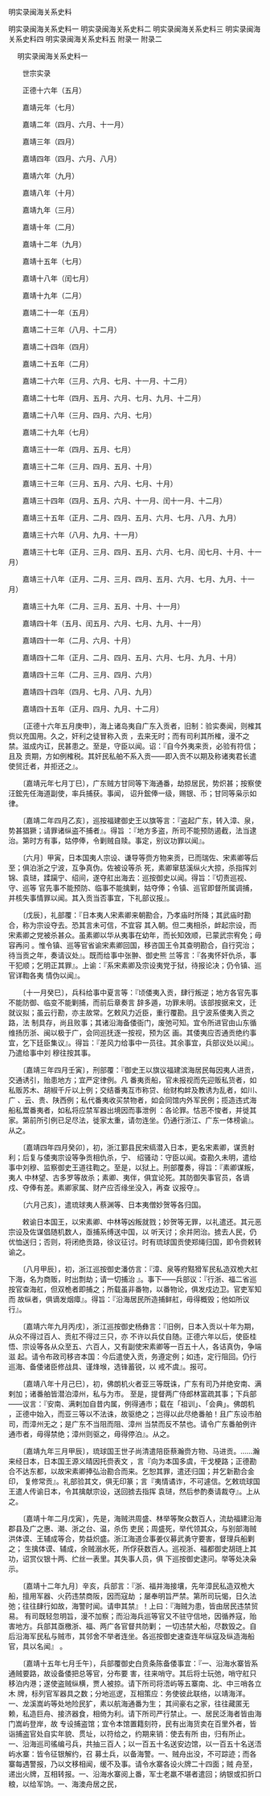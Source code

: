 <!-- { "loadSidebar": true } -->
明实录闽海关系史料

明实录闽海关系史料一
明实录闽海关系史料二
明实录闽海关系史料三
明实录闽海关系史料四
明实录闽海关系史料五
附录一
附录二
 


　 
明实录闽海关系史料一

　　世宗实录

　　正德十六年（五月）

　　嘉靖元年（七月）

　　嘉靖二年（四月、六月、十一月）

　　嘉靖三年（四月）

　　嘉靖四年（四月、六月、八月）

　　嘉靖六年（九月）

　　嘉靖八年（十月）

　　嘉靖九年（三月）

　　嘉靖十年（二月）

　　嘉靖十二年（九月）

　　嘉靖十五年（七月）

　　嘉靖十八年（闰七月）

　　嘉靖十九年（二月）

　　嘉靖二十一年（五月）

　　嘉靖二十三年（八月、十二月）

　　嘉靖二十四年（四月）

　　嘉靖二十五年（二月）

　　嘉靖二十六年（三月、六月、七月、十一月、十二月）

　　嘉靖二十七年（四月、五月、六月、七月、九月、十二月）

　　嘉靖二十八年（三月、四月、六月、七月）

　　嘉靖二十九年（七月）

　　嘉靖三十一年（四月、五月、七月）

　　嘉靖三十二年（三月、四月、五月、十月）

　　嘉靖三十三年（三月、五月、六月、七月、十月）

　　嘉靖三十四年（四月、五月、六月、十一月、闰十一月、十二月）

　　嘉靖三十五年（正月、二月、四月、五月、六月、七月、八月、九月）

　　嘉靖三十六年（八月、九月、十一月）

　　嘉靖三十七年（正月、三月、四月、五月、六月、七月、闰七月、十月、十一月）

　　嘉靖三十八年（正月、二月、三月、四月、五月、六月、七月、九月、十一月）

　　嘉靖三十九年（二月、三月、五月、十月、十一月）

　　嘉靖四十年（五月、闰五月、六月、七月、九月、十一月）

　　嘉靖四十一年（二月、六月、十月）

　　嘉靖四十二年（正月、二月、四月、五月、六月、七月、九月、十月）

　　嘉靖四十三年（二月、三月、四月、六月）

　　嘉靖四十四年（四月、七月、八月、九月）

　　嘉靖四十五年（正月、四月、九月、十二月）

　　〔正德十六年五月庚申〕，海上诸岛夷自广东入贡者，旧制：验实奏闻，则榷其赀以充国用。久之，奸利之徒冒称入贡 
，去来无时；而有司利其所榷，漫不之禁。滋成内讧，民甚患之。至是，守臣以闻。诏：『自今外夷来贡，必验有符信；且及 
贡期，方如例榷税。其奸民私舶不系入贡——即入贡不以期及称诸夷君长遣使贸迁者，并拒还之』。

　　〔嘉靖元年七月丁巳〕，广东贼方甘同等下海通番，劫掠居民，势炽甚；按察使汪鋐先任海道副使，率兵捕获。事闻， 
诏升鋐俸一级，赐银、币；甘同等枭示如律。

　　〔嘉靖二年四月乙亥〕，巡按福建御史王以旗等言：『盗起广东，转入漳、泉，势甚猖獗；请罪诸纵盗不捕者』。得旨 
：『地方多盗，所司不能预防遏截，法当逮治。第时方有事，姑停俸，令剿贼自赎。事定，别议功罪以闻』。

　　〔六月〕甲寅，日本国夷人宗设、谦导等赍方物来贡，已而瑞佐、宋素卿等后至；俱泊浙之宁波，互争真伪。佐被设等杀 
死，素卿窜慈溪纵火大掠，杀指挥刘锦、袁琎，蹂躏宁、绍间，遂夺舡出海去：巡按御史以闻。得旨：『切责巡视、守、巡等 
官先事不能预防、临事不能擒剿，姑夺俸；令镇、巡官即督所属调捕，并核失事情罪以闻。其入贡当否事宜，下礼部议报』。

　　〔戊辰〕，礼部覆：『日本夷人宋素卿来朝勘合，乃孝庙时所降；其武庙时勘合，称为宗设夺去。恐其言未可信，不宜容 
其入朝。但二夷相杀，衅起宗设，而宋素卿之党被杀甚众。虽素卿以华从夷事在幼年，而长知效顺，已蒙武宗宥免；毋容再问 
。惟令镇、巡等官省谕宋素卿回国，移咨国王令其查明勘合，自行究治；待当贡之年，奏请议处』。既而给事中张翀、御史熊 
兰等言：『各夷怀奸仇杀，事干犯顺；乞明正其罪』。上谕：『系宋素卿及宗设夷党于狱，待报论决；仍令镇、巡官详鞫各夷 
情伪以闻』。

　　〔十一月癸巳〕，兵科给事中夏言等：『顷倭夷入贡，肆行叛逆；地方各官先事不能防御、临变不能剿捕，而前后章奏言 
辞多遁，功罪未明。该部按据来文，迁就议拟；虽云行勘，亦主故常。乞敕风力近臣，重行覆勘。且宁波系倭夷入贡之路，法 
制具存，尚且败事；其诸沿海备倭衙门，废弛可知。宜令所进官由山东循维扬历浙、闽以极于广，会同巡抚逐一按视，预为区 
画。其倭夷应否通贡绝约事宜，乞下廷臣集议』。得旨：『差风力给事中一员往。其余事宜，兵部议处以闻』。乃遣给事中刘 
穆往按其事。

　　〔嘉靖三年四月壬寅〕，刑部覆：『御史王以旗议福建滨海居民每因夷人进贡，交通诱引，贻患地方；宜严定律例。凡 
番夷贡船，官未报视而先迎贩私货者，如私贩苏木、胡椒千斤以上例；交结番夷互市称贷、绐财构衅及教诱为乱者，如川、广 
、云、贵、陕西例；私代番夷收买禁物者，如会同馆内外军民例；揽造违式海船私鬻番夷者，如私将应禁军器出境因而事泄例 
：各论罪。怙恶不悛者，并徙其家。第前所引例已足尽法，徙家太重，请勿连坐。仍通行浙江、广东一体榜谕』。从之。

　　〔嘉靖四年四月癸卯〕，初，浙江鄞县民宋缟潜入日本，更名宋素卿，谋贡射利；后复与倭夷宗设等争贡相仇杀，宁、 
绍骚动：守臣以闻。查勘久未明，遣给事中刘穆、监察御史王道往鞫之。至是，以狱上。刑部覆奏，得旨：『素卿谋叛，夷人 
中林望、古多罗等故杀；素卿、夷伴，俱宜论死。其防御失事官员，各谪戍、夺俸有差。素卿家属、财产应否缘坐没入，再查 
议报夺』。

　　〔六月己亥〕，遣琉球夷人蔡渊等、日本夷僧妙贺等各归国。

　　敕谕日本国王，以宋素卿、中林等凶叛就戮；妙贺等无罪，以礼遣还。其元恶宗设及佐谋倡随机数人，亟捕系缚送中国，以 
听天讨；余并罔治。掳去人民，仍优恤送归；否则，将闭绝贡路，徐议征讨。时有琉球国贡使郑绳归国，即令赍敕转谕之。

　　〔八月甲辰〕，初，浙江巡按御史潘仿言：『漳、泉等府黠猾军民私造双桅大舡下海，名为商贩，时出剽劫；请一切捕治 
』。事下——兵部议：『行浙、福二省巡按官查海舡，但双桅者即捕之；所载虽非番物，以番物论，俱发戍边卫。官吏军知而 
故纵者，俱谪发烟瘴』。得旨：『沿海居民所造捕鲜舡，毋得概毁；他如所议行』。

　　〔嘉靖六年九月丙戌〕，浙江巡按御史杨彝言：『旧例，日本入贡以十年为期，从众不得过百人、贡舡不得过三只，亦 
不许以兵仗自随。正德六年以后，使臣桂悟、宗设等各从众至五、六百人，又有副使宋素卿等一百五十人，各诘真伪，争端滋 
起。请令布政司移咨本国：今后遣使入贡，务遵定例；如违，定行阻回。仍行巡海、备倭诸臣修战具、谨烽堠，选锋蓄锐，以 
戒不虞』。报可。

　　〔嘉靖八年十月己巳〕，初，佛朗机火者亚三等既诛，广东有司乃并绝安南、满剌加；诸番舶皆潜泊漳州，私与为市。 
至是，提督两广侍郎林富疏其事；下兵部——议言：『安南、满剌加自昔内属，例得通市；载在「祖训」、「会典」。佛朗机 
，正德中始入，而亚三等以不法诛，故驱绝之；岂得以此尽绝番舶！且广东设市舶司，而漳州无之；是广东不当阻而阻、漳州 
当禁而反不禁也。请令广东番舶例许通市者，毋得禁绝；漳州则驱之，毋得停泊』。从之。

　　〔嘉靖九年三月甲辰〕，琉球国王世子尚清遣陪臣蔡瀚赍方物、马进贡。……瀚来经日本，日本国王源义晴因托赍表文 
，言『向为本国多虞，干戈梗路；正德勘合不达东都，以故宋素卿捧弘治勘合而来。乞恕其罪，遣还归国；并乞新勘合金印， 
复修常贡』。礼部验其文，俱无印篆；言『夷情谲诈，不可遽信。乞敕琉球国王遣人传谕日本，令其擒献宗设，送回掳去指挥 
袁琎，然后参酌奏请裁夺』。上从之。

　　〔嘉靖十年二月戊寅〕，先是，海贼洪周盛、林举等聚众数百人，流劫福建沿海郡县及广之惠、潮、浙之台、温，杀伤 
吏民；周盛死，举代领其众，与别部海贼洪体谟、王辅成等合，势益炽盛。浙江海道佥事姜仪募武勇守要害，督理兵船剿之； 
生擒体谟、辅成，余贼溺水死，所俘获数百人。巡视浙、福都御史胡琏上其功，诏赏仪银十两、纻丝一表里。其失事人员，俱 
下巡按御史逮问。举等处决枭示。

　　〔嘉靖十二年九月〕辛亥，兵部言：『浙、福并海接壤，先年漳民私造双桅大船，擅用军器、火药违禁商阪，因而寇劫 
；屡奉明旨严禁。第所司玩愒，日久法弛；往往肆行如故，海警时闻。请申其禁』！上曰：『海贼为患，皆由居民违禁贸易。 
有司既轻忽明旨，漫不加察；而沿海兵巡等官又不驻守信地，因循养寇，贻害地方。兵部其亟檄浙、福、两广各官督共防剿； 
一切违禁大船，尽数毁之。自后沿海军民私与贼市，其邻舍不举者连坐。各巡按御史速查连年纵寇及纵造海船官，具以名闻』 
。

　　〔嘉靖十五年七月壬午〕，兵部覆御史白贲条陈备倭事宜：『一、沿海水寨皆系通贼要路，故设备倭把总等官，分布要 
害，往来哨守。其后将士玩弛，哨守舡只移泊内港；遂使盗贼纵横，贾人被掠。请下所司将浯屿等五寨南、北、中三哨各立木 
牌，标列官军器具之数；分地巡逻，互相策应：务使彼此联络，以靖海洋。一、龙溪嵩屿等处地险民犷，素以航海通番为生； 
其间豪右之家，往往藏匿无赖，私造巨舟、接济器食，相倚为利。请下所司严行禁止。一、居民泛海者皆由海门嵩屿登岸，故 
专设捕盗馆；宜令本馆置籍刻符，民有出海货卖在百里外者，皆诣捕盗官处自实年貌、贯址，以符给之，约期来销：使去有所 
由，归有所止。一、沿海巡司徭编弓兵，共抽三百人；以一百五十名送安边馆，以一百五十名送浯屿水寨：皆令征银解约，召 
募土兵，以备海警。一、贼舟出没，不可踪迹；而各寨每遇警报，乃以文移相闻，缓不及事。请令水寨各设火牌二十四面；贼 
舟至，递出火牌，互相转报。一、沿海水寨阅上番，军士老羸不堪者遣回；纳银或扣折口粮，以给军饷。一、海澳舟居之民， 

